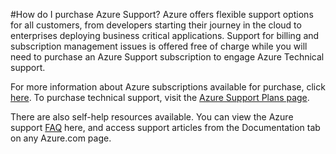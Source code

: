 <properties
    pageTitle="How do I purchase Azure Support? | Microsoft Azure"
    description="Describes how to purchase Azure Support"
    services="billing"
    documentationCenter=""
    authors="genlin"
    manager="jarrettr"
    editor="meerak"
    tags="billing"
    />

<tags
    ms.service="billing"
    ms.workload="na"
    ms.tgt_pltfrm="na"
    ms.devlang="na"
    ms.topic="article"
    ms.date="10/20/2015"
    ms.author="genli"/>

#How do I purchase Azure Support?
Azure offers flexible support options for all customers, from developers starting their journey in the cloud to enterprises deploying business critical applications. Support for billing and subscription management issues is offered free of charge while you will need to purchase an Azure Support subscription to engage Azure Technical support.

For more information about Azure subscriptions available for purchase, click [here](https://azure.microsoft.com/support/legal/offer-details/). To purchase technical support, visit the [Azure Support Plans page](https://azure.microsoft.com/support/plans/).  

There are also self-help resources available. You can view the Azure support [FAQ](https://azure.microsoft.com/support/faq/) here, and access support articles from the Documentation tab on any Azure.com page.

